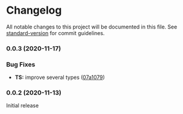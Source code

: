 # Changelog

All notable changes to this project will be documented in this file. See [standard-version](https://github.com/conventional-changelog/standard-version) for commit guidelines.

### 0.0.3 (2020-11-17)


### Bug Fixes

* **TS:** improve several types ([07a1079](https://github.com/wintercounter/transformed/commit/07a1079f445a55280d0bf9aa8df10c56c0e52b37))

### 0.0.2 (2020-11-13)

Initial release

